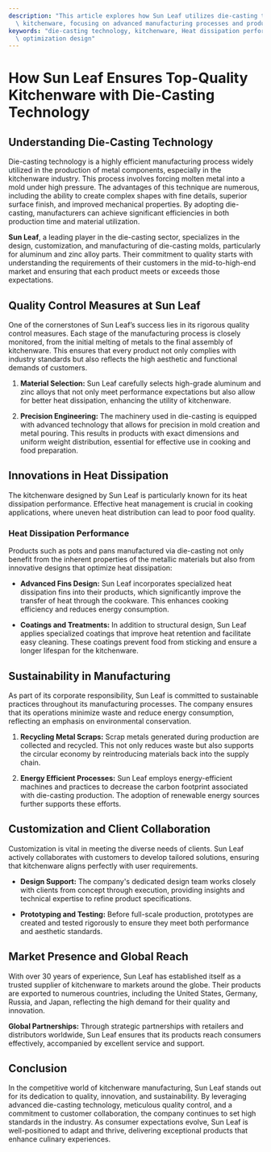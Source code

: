 ```yaml
---
description: "This article explores how Sun Leaf utilizes die-casting technology to produce high-quality\
  \ kitchenware, focusing on advanced manufacturing processes and product performance."
keywords: "die-casting technology, kitchenware, Heat dissipation performance, Heat dissipation\
  \ optimization design"
---
```

# How Sun Leaf Ensures Top-Quality Kitchenware with Die-Casting Technology

## Understanding Die-Casting Technology

Die-casting technology is a highly efficient manufacturing process widely utilized in the production of metal components, especially in the kitchenware industry. This process involves forcing molten metal into a mold under high pressure. The advantages of this technique are numerous, including the ability to create complex shapes with fine details, superior surface finish, and improved mechanical properties. By adopting die-casting, manufacturers can achieve significant efficiencies in both production time and material utilization.

**Sun Leaf**, a leading player in the die-casting sector, specializes in the design, customization, and manufacturing of die-casting molds, particularly for aluminum and zinc alloy parts. Their commitment to quality starts with understanding the requirements of their customers in the mid-to-high-end market and ensuring that each product meets or exceeds those expectations.

## Quality Control Measures at Sun Leaf

One of the cornerstones of Sun Leaf’s success lies in its rigorous quality control measures. Each stage of the manufacturing process is closely monitored, from the initial melting of metals to the final assembly of kitchenware. This ensures that every product not only complies with industry standards but also reflects the high aesthetic and functional demands of customers.

1. **Material Selection:** Sun Leaf carefully selects high-grade aluminum and zinc alloys that not only meet performance expectations but also allow for better heat dissipation, enhancing the utility of kitchenware.

2. **Precision Engineering:** The machinery used in die-casting is equipped with advanced technology that allows for precision in mold creation and metal pouring. This results in products with exact dimensions and uniform weight distribution, essential for effective use in cooking and food preparation.

## Innovations in Heat Dissipation

The kitchenware designed by Sun Leaf is particularly known for its heat dissipation performance. Effective heat management is crucial in cooking applications, where uneven heat distribution can lead to poor food quality. 

### Heat Dissipation Performance

Products such as pots and pans manufactured via die-casting not only benefit from the inherent properties of the metallic materials but also from innovative designs that optimize heat dissipation:

- **Advanced Fins Design:** Sun Leaf incorporates specialized heat dissipation fins into their products, which significantly improve the transfer of heat through the cookware. This enhances cooking efficiency and reduces energy consumption.

- **Coatings and Treatments:** In addition to structural design, Sun Leaf applies specialized coatings that improve heat retention and facilitate easy cleaning. These coatings prevent food from sticking and ensure a longer lifespan for the kitchenware.

## Sustainability in Manufacturing

As part of its corporate responsibility, Sun Leaf is committed to sustainable practices throughout its manufacturing processes. The company ensures that its operations minimize waste and reduce energy consumption, reflecting an emphasis on environmental conservation.

1. **Recycling Metal Scraps:** Scrap metals generated during production are collected and recycled. This not only reduces waste but also supports the circular economy by reintroducing materials back into the supply chain.

2. **Energy Efficient Processes:** Sun Leaf employs energy-efficient machines and practices to decrease the carbon footprint associated with die-casting production. The adoption of renewable energy sources further supports these efforts.

## Customization and Client Collaboration

Customization is vital in meeting the diverse needs of clients. Sun Leaf actively collaborates with customers to develop tailored solutions, ensuring that kitchenware aligns perfectly with user requirements. 

- **Design Support:** The company's dedicated design team works closely with clients from concept through execution, providing insights and technical expertise to refine product specifications.

- **Prototyping and Testing:** Before full-scale production, prototypes are created and tested rigorously to ensure they meet both performance and aesthetic standards.

## Market Presence and Global Reach

With over 30 years of experience, Sun Leaf has established itself as a trusted supplier of kitchenware to markets around the globe. Their products are exported to numerous countries, including the United States, Germany, Russia, and Japan, reflecting the high demand for their quality and innovation.

**Global Partnerships:** Through strategic partnerships with retailers and distributors worldwide, Sun Leaf ensures that its products reach consumers effectively, accompanied by excellent service and support.

## Conclusion

In the competitive world of kitchenware manufacturing, Sun Leaf stands out for its dedication to quality, innovation, and sustainability. By leveraging advanced die-casting technology, meticulous quality control, and a commitment to customer collaboration, the company continues to set high standards in the industry. As consumer expectations evolve, Sun Leaf is well-positioned to adapt and thrive, delivering exceptional products that enhance culinary experiences.
